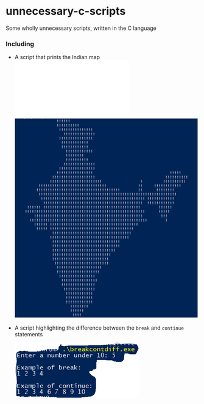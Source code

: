 # unnecessary-c-scripts
Some wholly unnecessary scripts, written in the C language

### Including

- A script that prints the Indian map
    ![`map.c`](map_of_india/map.c)
    ![result preview](map_of_india/map.png)

- A script highlighting the difference between the `break` and `continue` statements

    ![result preview](breakcontdiff/breakcontdiff.png)
